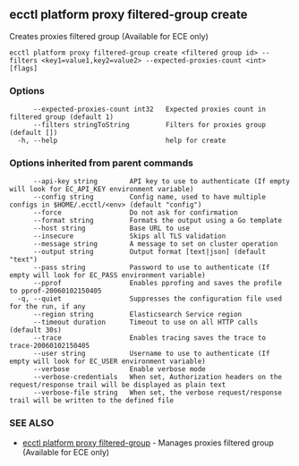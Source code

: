 ## ecctl platform proxy filtered-group create

Creates proxies filtered group (Available for ECE only)

```
ecctl platform proxy filtered-group create <filtered group id> --filters <key1=value1,key2=value2> --expected-proxies-count <int> [flags]
```

### Options

```
      --expected-proxies-count int32   Expected proxies count in filtered group (default 1)
      --filters stringToString         Filters for proxies group (default [])
  -h, --help                           help for create
```

### Options inherited from parent commands

```
      --api-key string        API key to use to authenticate (If empty will look for EC_API_KEY environment variable)
      --config string         Config name, used to have multiple configs in $HOME/.ecctl/<env> (default "config")
      --force                 Do not ask for confirmation
      --format string         Formats the output using a Go template
      --host string           Base URL to use
      --insecure              Skips all TLS validation
      --message string        A message to set on cluster operation
      --output string         Output format [text|json] (default "text")
      --pass string           Password to use to authenticate (If empty will look for EC_PASS environment variable)
      --pprof                 Enables pprofing and saves the profile to pprof-20060102150405
  -q, --quiet                 Suppresses the configuration file used for the run, if any
      --region string         Elasticsearch Service region
      --timeout duration      Timeout to use on all HTTP calls (default 30s)
      --trace                 Enables tracing saves the trace to trace-20060102150405
      --user string           Username to use to authenticate (If empty will look for EC_USER environment variable)
      --verbose               Enable verbose mode
      --verbose-credentials   When set, Authorization headers on the request/response trail will be displayed as plain text
      --verbose-file string   When set, the verbose request/response trail will be written to the defined file
```

### SEE ALSO

* [ecctl platform proxy filtered-group](ecctl_platform_proxy_filtered-group.md)	 - Manages proxies filtered group (Available for ECE only)

